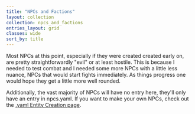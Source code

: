 ```yaml
---
title: "NPCs and Factions"
layout: collection
collection: npcs_and_factions
entries_layout: grid
classes: wide
sort_by: title
---
```


Most NPCs at this point, especially if they were created created early on, are pretty straightforwardly "evil" or at least hostile. This is because I needed to test combat and I needed some more NPCs with a little less nuance, NPCs that would start fights immediately. As things progress one would hope they get a little more well rounded.

Additionally, the vast majority of NPCs will have no entry here, they'll only have an entry in npcs.yaml. If you want to make your own NPCs, check out the [.yaml Entity Creation page](../code_and_downloads/yaml_entity_creation.md).

